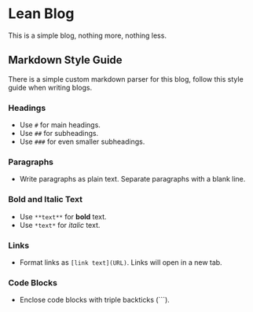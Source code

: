 # Lean Blog

This is a simple blog, nothing more, nothing less.

## Markdown Style Guide

There is a simple custom markdown parser for this blog, follow this style guide when writing blogs.

### Headings

- Use `#` for main headings.
- Use `##` for subheadings.
- Use `###` for even smaller subheadings.

### Paragraphs

- Write paragraphs as plain text. Separate paragraphs with a blank line.

### Bold and Italic Text

- Use `**text**` for **bold** text.
- Use `*text*` for _italic_ text.

### Links

- Format links as `[link text](URL)`. Links will open in a new tab.

### Code Blocks

- Enclose code blocks with triple backticks (```).

